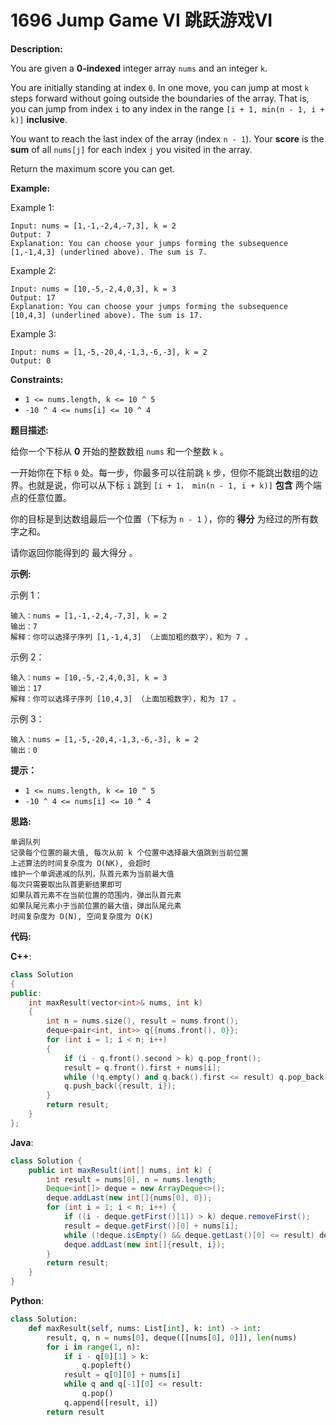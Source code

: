 # 1696 Jump Game VI 跳跃游戏VI

__Description:__

You are given a __0-indexed__ integer array `nums` and an integer `k`.

You are initially standing at index `0`. In one move, you can jump at most `k` steps forward without going outside the boundaries of the array. That is, you can jump from index `i` to any index in the range `[i + 1, min(n - 1, i + k)]` __inclusive__.

You want to reach the last index of the array (index `n - 1`). Your __score__ is the __sum__ of all `nums[j]` for each index `j` you visited in the array.

Return the maximum score you can get.

__Example:__

Example 1:

```text
Input: nums = [1,-1,-2,4,-7,3], k = 2
Output: 7
Explanation: You can choose your jumps forming the subsequence [1,-1,4,3] (underlined above). The sum is 7.
```

Example 2:

```text
Input: nums = [10,-5,-2,4,0,3], k = 3
Output: 17
Explanation: You can choose your jumps forming the subsequence [10,4,3] (underlined above). The sum is 17.
```

Example 3:

```text
Input: nums = [1,-5,-20,4,-1,3,-6,-3], k = 2
Output: 0
```

__Constraints:__

- `1 <= nums.length, k <= 10 ^ 5`
- `-10 ^ 4 <= nums[i] <= 10 ^ 4`

__题目描述:__

给你一个下标从 __0__ 开始的整数数组 `nums` 和一个整数 `k` 。

一开始你在下标 `0` 处。每一步，你最多可以往前跳 `k` 步，但你不能跳出数组的边界。也就是说，你可以从下标 `i` 跳到 `[i + 1， min(n - 1, i + k)]` __包含__ 两个端点的任意位置。

你的目标是到达数组最后一个位置（下标为 `n - 1` ），你的 __得分__ 为经过的所有数字之和。

请你返回你能得到的 最大得分 。

__示例:__

示例 1：

```text
输入：nums = [1,-1,-2,4,-7,3], k = 2
输出：7
解释：你可以选择子序列 [1,-1,4,3] （上面加粗的数字），和为 7 。
```

示例 2：

```text
输入：nums = [10,-5,-2,4,0,3], k = 3
输出：17
解释：你可以选择子序列 [10,4,3] （上面加粗数字），和为 17 。
```

示例 3：

```text
输入：nums = [1,-5,-20,4,-1,3,-6,-3], k = 2
输出：0
```

__提示：__

- `1 <= nums.length, k <= 10 ^ 5`
- `-10 ^ 4 <= nums[i] <= 10 ^ 4`

__思路:__

```text
单调队列
记录每个位置的最大值, 每次从前 k 个位置中选择最大值跳到当前位置
上述算法的时间复杂度为 O(NK), 会超时
维护一个单调递减的队列，队首元素为当前最大值
每次只需要取出队首更新结果即可
如果队首元素不在当前位置的范围内，弹出队首元素
如果队尾元素小于当前位置的最大值，弹出队尾元素
时间复杂度为 O(N), 空间复杂度为 O(K)
```

__代码:__

__C++__:

```C++
class Solution 
{
public:
    int maxResult(vector<int>& nums, int k) 
    {
        int n = nums.size(), result = nums.front();
        deque<pair<int, int>> q{{nums.front(), 0}};
        for (int i = 1; i < n; i++)
        {
            if (i - q.front().second > k) q.pop_front();
            result = q.front().first + nums[i];
            while (!q.empty() and q.back().first <= result) q.pop_back();
            q.push_back({result, i});
        }
        return result;
    }
};
```

__Java__:

```Java
class Solution {
    public int maxResult(int[] nums, int k) {
        int result = nums[0], n = nums.length;
        Deque<int[]> deque = new ArrayDeque<>();
        deque.addLast(new int[]{nums[0], 0});
        for (int i = 1; i < n; i++) {
            if ((i - deque.getFirst()[1]) > k) deque.removeFirst();
            result = deque.getFirst()[0] + nums[i];
            while (!deque.isEmpty() && deque.getLast()[0] <= result) deque.removeLast();
            deque.addLast(new int[]{result, i});
        }
        return result;
    }
}
```

__Python__:

```Python
class Solution:
    def maxResult(self, nums: List[int], k: int) -> int:
        result, q, n = nums[0], deque([[nums[0], 0]]), len(nums)
        for i in range(1, n):
            if i - q[0][1] > k:
                q.popleft()
            result = q[0][0] + nums[i]
            while q and q[-1][0] <= result:
                q.pop()
            q.append([result, i])
        return result
```
